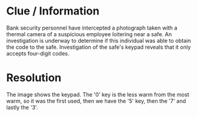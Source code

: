 # Clue / Information
Bank security personnel have intercepted a photograph taken with a thermal camera of a suspicious employee loitering near a safe. An investigation is underway to determine if this individual was able to obtain the code to the safe. Investigation of the safe's keypad reveals that it only accepts four-digit codes.

# Resolution
The image shows the keypad.
The '0' key is the less warm from the most warm, so it was the first used, then we have the '5' key, then the '7' and lastly the '3'.